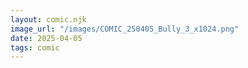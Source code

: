 ```yaml
---
layout: comic.njk
image_url: "/images/COMIC_250405_Bully_3_x1024.png"
date: 2025-04-05
tags: comic
---
```

